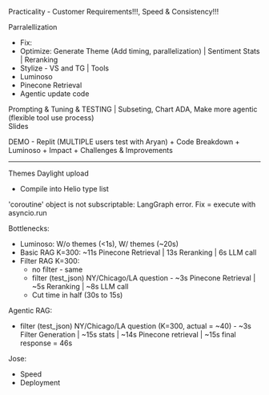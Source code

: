 Practicality - Customer Requirements!!!, Speed & Consistency!!!

Parralellization 
- Fix: 
- Optimize: Generate Theme (Add timing, parallelization) |  Sentiment Stats | Reranking 
- Stylize - VS and TG | Tools 
- Luminoso
- Pinecone Retrieval
- Agentic update code


Prompting & Tuning & TESTING |  Subseting, Chart ADA, Make more agentic (flexible tool use process)    
Slides

DEMO - Replit (MULTIPLE users test with Aryan) +  Code Breakdown + Luminoso + Impact + Challenges & Improvements  


_________________

Themes Daylight upload
 - Compile into Helio type list


'coroutine' object is not subscriptable:
LangGraph error. Fix = execute with asyncio.run


Bottlenecks:

- Luminoso: W/o themes (<1s), W/ themes (~20s)
- Basic RAG K=300: ~11s Pinecone Retrieval | 13s Reranking | 6s LLM call
- Filter RAG K=300:
  - no filter - same
  - filter (test_json) NY/Chicago/LA question - ~3s Pinecone Retrieval | ~5s Reranking | ~8s LLM call
  - Cut time in half (30s to 15s)

Agentic RAG:
- filter (test_json) NY/Chicago/LA question (K=300, actual = ~40) - ~3s Filter Generation | ~15s stats | ~14s Pinecone retrieval | ~15s final response = 46s


Jose:
- Speed
- Deployment
